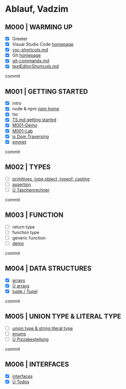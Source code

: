 # Ablauf, Vadzim

## M000 | WARMING UP

- [x] Greeter
- [x] Visual Studio Code [homepage](https://code.visualstudio.com/)
- [x] [vsc-shortcuts.md](SHORTCUTS-VSCODE.md)
- [x] Git [homepage](https://git-scm.com)
- [x] [git-commands.md](GIT-COMMANDS.md)
- [x] [textEditorShortcuts.md](SHORTCUTS-EDITOR.md)

commit

## M001 | GETTING STARTED

- [x] intro
- [x] node & npm [npm home](https://www.npmjs.com/)
- [x] tsc
- [x] [TS.md getting started](typescript.md#ts--getting-started)
- [x] [M001-Demo](M001-Demo-Helloworld/greeter.ts)
- [x] [M001-Lab](M001-Lab-LoginForm/login.ts)
- [x] [js Dom Traversing](M001-Demo-Helloworld/jsDOMtraversing.html)
- [x] [emmet](M001-Demo-Helloworld/emmet.html)

commit

## M002 | TYPES

- [ ] [primitives, type object, typeof, casting](M002-Demo-Types/types.ts)
- [ ] [assertion](M002-Demo-Types/assertion.ts)
- [ ] [Ü Taschenrechner](M001-Lab-Rechner/rechner.ts)

commit

## M003 | FUNCTION

- [ ] return type
- [ ] function type
- [ ] generic function
- [ ] [demo](M003-Demo-Functions/functions.ts)

commit

## M004 | DATA STRUCTURES

- [x] [arrays](M004-Demo-DataStructures/arrays.ts)
- [x] [Ü arrays](M004-Lab-DataStructures/genericFctNArrays.ts)
- [x] [tuple / Tupel](M004-Demo-DataStructures/tuples.ts)

commit

## M005 | UNION TYPE & LITERAL TYPE

- [ ] [union type & string literal type](M005-Demo-UnionTypeNLiteralType/unionTypeNLiteralType.ts)
- [ ] [enums](M005-Demo-UnionTypeNLiteralType/enums.ts)
- [ ] [Ü Pizzabestellung](M005-Lab-PizzaBestellung\pizza.ts)

commit

## M006 | INTERFACES

- [x] [interfaces](M006-Demo-Interfaces/interfaces.ts)
- [x] [Ü Todos](M006-Lab-TodoListe\todos.ts)

<!-- any & unknown -->

<!-- type narrowing & type guards -->

<!-- promise -->